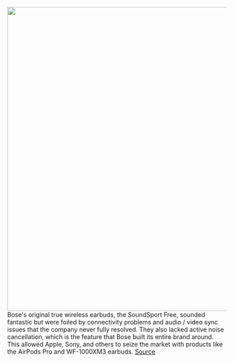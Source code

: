 <img src='https://cdn.vox-cdn.com/thumbor/aykdVC1nKCcB1ozV0dowPFMYloU=/0x0:2040x1360/1200x675/filters:focal(895x609:1221x935)/cdn.vox-cdn.com/uploads/chorus_image/image/67606462/IMG_0720-1.0.0.jpeg' width='700px' /><br/>
Bose's original true wireless earbuds, the SoundSport Free, sounded fantastic but were foiled by connectivity problems and audio / video sync issues that the company never fully resolved. They also lacked active noise cancellation, which is the feature that Bose built its entire brand around. This allowed Apple, Sony, and others to seize the market with products like the AirPods Pro and WF-1000XM3 earbuds.
<a href='https://www.theverge.com/21507552/bose-quietcomfort-earbuds-review-best-noise-cancellation'> Source <a/>